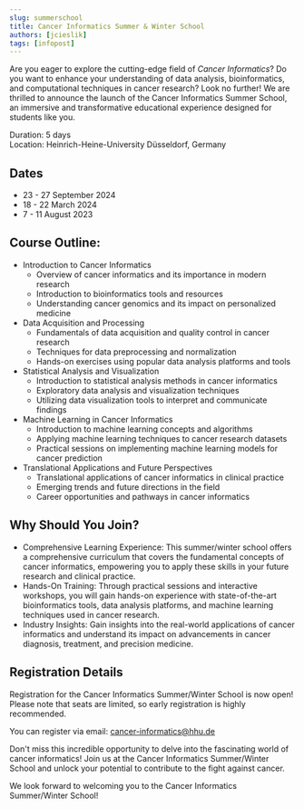 ```yaml
---
slug: summerschool
title: Cancer Informatics Summer & Winter School
authors: [jcieslik]
tags: [infopost]
---
```

Are you eager to explore the cutting-edge field of _Cancer Informatics_?
Do you want to enhance your understanding of data analysis, bioinformatics, and computational techniques in cancer research?
Look no further!
We are thrilled to announce the launch of the Cancer Informatics Summer School, an immersive and transformative educational experience designed for students like you.


Duration: 5 days  
Location: Heinrich-Heine-University Düsseldorf, Germany
## Dates
- 23 - 27 September 2024
- 18 - 22 March 2024
- 7 - 11 August 2023  



## Course Outline:

- Introduction to Cancer Informatics
    - Overview of cancer informatics and its importance in modern research  
    - Introduction to bioinformatics tools and resources  
    - Understanding cancer genomics and its impact on personalized medicine  
- Data Acquisition and Processing
    - Fundamentals of data acquisition and quality control in cancer research  
    - Techniques for data preprocessing and normalization  
    - Hands-on exercises using popular data analysis platforms and tools  
- Statistical Analysis and Visualization
    - Introduction to statistical analysis methods in cancer informatics  
    - Exploratory data analysis and visualization techniques  
    - Utilizing data visualization tools to interpret and communicate findings  
- Machine Learning in Cancer Informatics
    - Introduction to machine learning concepts and algorithms  
    - Applying machine learning techniques to cancer research datasets  
    - Practical sessions on implementing machine learning models for cancer prediction  
- Translational Applications and Future Perspectives
    - Translational applications of cancer informatics in clinical practice  
    - Emerging trends and future directions in the field  
    - Career opportunities and pathways in cancer informatics  

## Why Should You Join?

- Comprehensive Learning Experience: This summer/winter school offers a comprehensive curriculum that covers the fundamental concepts of cancer informatics, empowering you to apply these skills in your future research and clinical practice.
- Hands-On Training: Through practical sessions and interactive workshops, you will gain hands-on experience with state-of-the-art bioinformatics tools, data analysis platforms, and machine learning techniques used in cancer research.
- Industry Insights: Gain insights into the real-world applications of cancer informatics and understand its impact on advancements in cancer diagnosis, treatment, and precision medicine.

## Registration Details
Registration for the Cancer Informatics Summer/Winter School is now open! Please note that seats are limited, so early registration is highly recommended.

You can register via email: cancer-informatics@hhu.de

Don't miss this incredible opportunity to delve into the fascinating world of cancer informatics! Join us at the Cancer Informatics Summer/Winter School and unlock your potential to contribute to the fight against cancer.

We look forward to welcoming you to the Cancer Informatics Summer/Winter School!